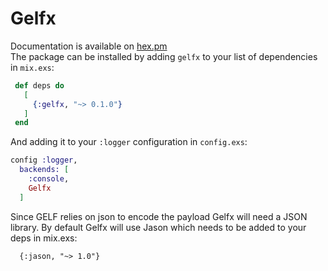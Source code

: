 # Gelfx
Documentation is available on [hex.pm](https://hexdocs.pm/gelfx)  
The package can be installed by adding `gelfx` to your list of dependencies in `mix.exs`:

 ```elixir
  def deps do
    [
      {:gelfx, "~> 0.1.0"}
    ]
  end
  ```
  And adding it to your `:logger` configuration in `config.exs`:
  ```elixir
  config :logger,
    backends: [
      :console,
      Gelfx
    ]
  ```
  Since GELF relies on json to encode the payload Gelfx will need a JSON library. By default Gelfx will use Jason which needs to be added to your deps in mix.exs:

      {:jason, "~> 1.0"}
